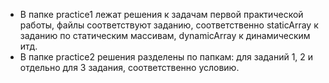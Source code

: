 * В папкe practice1 лежат решения к задачам первой практической работы, файлы соответствуют заданию, соответственно
staticArray к заданию по статическим массивам, dynamicArray к динамическим итд.
* В папке practice2 решения разделены по папкам: для заданий 1, 2 и отдельно для 3 задания, соответственно условию.
